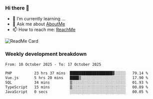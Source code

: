 ### Hi there 👋

- 🌱 I’m currently learning ...
- 💬 Ask me about [AboutMe](https://www.itzcy.com/about)
- 📫 How to reach me: [ReachMe](https://www.itzcy.com/about)

![ReadMe Card](https://github-readme-stats-ten-gilt.vercel.app/api?username=SuperChenYun&show_icons=true&title_color=fff&icon_color=79ff97&text_color=9f9f9f&bg_color=151515&hide_border=true)

### Weekly development breakdown
<!--START_SECTION:waka-->

```txt
From: 10 October 2025 - To: 17 October 2025

PHP          23 hrs 37 mins  ███████████████████▓░░░░░   79.14 %
Vue.js       5 hrs 20 mins   ████▒░░░░░░░░░░░░░░░░░░░░   17.90 %
SQL          34 mins         ▒░░░░░░░░░░░░░░░░░░░░░░░░   01.93 %
TypeScript   15 mins         ▒░░░░░░░░░░░░░░░░░░░░░░░░   00.89 %
JavaScript   0 secs          ░░░░░░░░░░░░░░░░░░░░░░░░░   00.05 %
```

<!--END_SECTION:waka-->
